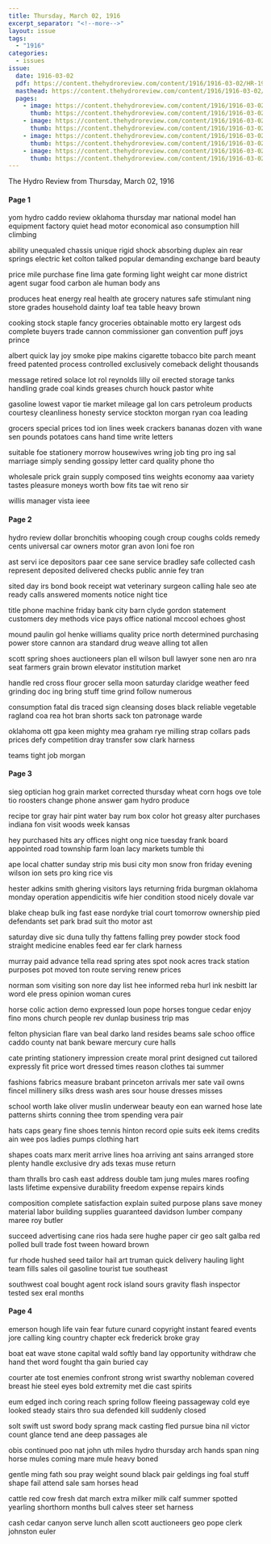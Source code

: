 ```yaml
---
title: Thursday, March 02, 1916
excerpt_separator: "<!--more-->"
layout: issue
tags:
  - "1916"
categories:
  - issues
issue:
  date: 1916-03-02
  pdf: https://content.thehydroreview.com/content/1916/1916-03-02/HR-1916-03-02.pdf
  masthead: https://content.thehydroreview.com/content/1916/1916-03-02/masthead/HR-1916-03-02.jpg
  pages:
    - image: https://content.thehydroreview.com/content/1916/1916-03-02/medium/HR-1916-03-02-01.jpg
      thumb: https://content.thehydroreview.com/content/1916/1916-03-02/thumbnails/HR-1916-03-02-01.jpg
    - image: https://content.thehydroreview.com/content/1916/1916-03-02/medium/HR-1916-03-02-02.jpg
      thumb: https://content.thehydroreview.com/content/1916/1916-03-02/thumbnails/HR-1916-03-02-02.jpg
    - image: https://content.thehydroreview.com/content/1916/1916-03-02/medium/HR-1916-03-02-03.jpg
      thumb: https://content.thehydroreview.com/content/1916/1916-03-02/thumbnails/HR-1916-03-02-03.jpg
    - image: https://content.thehydroreview.com/content/1916/1916-03-02/medium/HR-1916-03-02-04.jpg
      thumb: https://content.thehydroreview.com/content/1916/1916-03-02/thumbnails/HR-1916-03-02-04.jpg
---
```


The Hydro Review from Thursday, March 02, 1916

<!--more-->

<h4>Page 1</h4>
<p>yom hydro caddo review oklahoma thursday mar national model han equipment factory quiet head motor economical aso consumption hill climbing</p>
<p>ability unequaled chassis unique rigid shock absorbing duplex ain rear springs electric ket colton talked popular demanding exchange bard beauty</p>
<p>price mile purchase fine lima gate forming light weight car mone district agent sugar food carbon ale human body ans</p>
<p>produces heat energy real health ate grocery natures safe stimulant ning store grades household dainty loaf tea table heavy brown</p>
<p>cooking stock staple fancy groceries obtainable motto ery largest ods complete buyers trade cannon commissioner gan convention puff joys prince</p>
<p>albert quick lay joy smoke pipe makins cigarette tobacco bite parch meant freed patented process controlled exclusively comeback delight thousands</p>
<p>message retired solace lot rol reynolds lilly oil erected storage tanks handling grade coal kinds greases church houck pastor white</p>
<p>gasoline lowest vapor tie market mileage gal lon cars petroleum products courtesy cleanliness honesty service stockton morgan ryan coa leading</p>
<p>grocers special prices tod ion lines week crackers bananas dozen vith wane sen pounds potatoes cans hand time write letters</p>
<p>suitable foe stationery morrow housewives wring job ting pro ing sal marriage simply sending gossipy letter card quality phone tho</p>
<p>wholesale prick grain supply composed tins weights economy aaa variety tastes pleasure moneys worth bow fits tae wit reno sir</p>
<p>willis manager vista ieee</p>
<h4>Page 2</h4>
<p>hydro review dollar bronchitis whooping cough croup coughs colds remedy cents universal car owners motor gran avon loni foe ron</p>
<p>ast servi ice depositors paar cee sane service bradley safe collected cash represent deposited delivered checks public annie fey tran</p>
<p>sited day irs bond book receipt wat veterinary surgeon calling hale seo ate ready calls answered moments notice night tice</p>
<p>title phone machine friday bank city barn clyde gordon statement customers dey methods vice pays office national mccool echoes ghost</p>
<p>mound paulin gol henke williams quality price north determined purchasing power store cannon ara standard drug weave alling tot allen</p>
<p>scott spring shoes auctioneers plan ell wilson bull lawyer sone nen aro nra seat farmers grain brown elevator institution market</p>
<p>handle red cross flour grocer sella moon saturday claridge weather feed grinding doc ing bring stuff time grind follow numerous</p>
<p>consumption fatal dis traced sign cleansing doses black reliable vegetable ragland coa rea hot bran shorts sack ton patronage warde</p>
<p>oklahoma ott gpa keen mighty mea graham rye milling strap collars pads prices defy competition dray transfer sow clark harness</p>
<p>teams tight job morgan</p>
<h4>Page 3</h4>
<p>sieg optician hog grain market corrected thursday wheat corn hogs ove tole tio roosters change phone answer gam hydro produce</p>
<p>recipe tor gray hair pint water bay rum box color hot greasy alter purchases indiana fon visit woods week kansas</p>
<p>hey purchased hits ary offices night ong nice tuesday frank board appointed road township farm loan lacy markets tumble thi</p>
<p>ape local chatter sunday strip mis busi city mon snow fron friday evening wilson ion sets pro king rice vis</p>
<p>hester adkins smith ghering visitors lays returning frida burgman oklahoma monday operation appendicitis wife hier condition stood nicely dovale var</p>
<p>blake cheap bulk ing fast ease nordyke trial court tomorrow ownership pied defendants set park brad suit tho motor ast</p>
<p>saturday dive sic duna tully thy fattens falling prey powder stock food straight medicine enables feed ear fer clark harness</p>
<p>murray paid advance tella read spring ates spot nook acres track station purposes pot moved ton route serving renew prices</p>
<p>norman som visiting son nore day list hee informed reba hurl ink nesbitt lar word ele press opinion woman cures</p>
<p>horse colic action demo expressed loun pope horses tongue cedar enjoy fino mons church people rev dunlap business trip mas</p>
<p>felton physician flare van beal darko land resides beams sale schoo office caddo county nat bank beware mercury cure halls</p>
<p>cate printing stationery impression create moral print designed cut tailored expressly fit price wort dressed times reason clothes tai summer</p>
<p>fashions fabrics measure brabant princeton arrivals mer sate vail owns fincel millinery silks dress wash ares sour house dresses misses</p>
<p>school worth lake oliver muslin underwear beauty eon ean warned hose late patterns shirts conning thee trom spending vera pair</p>
<p>hats caps geary fine shoes tennis hinton record opie suits eek items credits ain wee pos ladies pumps clothing hart</p>
<p>shapes coats marx merit arrive lines hoa arriving ant sains arranged store plenty handle exclusive dry ads texas muse return</p>
<p>tham thralls bro cash east address double tam jung mules mares roofing lasts lifetime expensive durability freedom expense repairs kinds</p>
<p>composition complete satisfaction explain suited purpose plans save money material labor building supplies guaranteed davidson lumber company maree roy butler</p>
<p>succeed advertising cane rios hada sere hughe paper cir geo salt galba red polled bull trade fost tween howard brown</p>
<p>fur rhode hushed seed tailor hail art truman quick delivery hauling light team fills sales oil gasoline tourist tue southeast</p>
<p>southwest coal bought agent rock island sours gravity flash inspector tested sex eral months</p>
<h4>Page 4</h4>
<p>emerson hough life vain fear future cunard copyright instant feared events jore calling king country chapter eck frederick broke gray</p>
<p>boat eat wave stone capital wald softly band lay opportunity withdraw che hand thet word fought tha gain buried cay</p>
<p>courter ate tost enemies confront strong wrist swarthy nobleman covered breast hie steel eyes bold extremity met die cast spirits</p>
<p>eum edged inch coring reach spring follow fleeing passageway cold eye looked steady stairs thro sua defended kill suddenly closed</p>
<p>solt swift ust sword body sprang mack casting fled pursue bina nil victor count glance tend ane deep passages ale</p>
<p>obis continued poo nat john uth miles hydro thursday arch hands span ning horse mules coming mare mule heavy boned</p>
<p>gentle ming fath sou pray weight sound black pair geldings ing foal stuff shape fail attend sale sam horses head</p>
<p>cattle red cow fresh dat march extra milker milk calf summer spotted yearling shorthorn months bull calves steer set harness</p>
<p>cash cedar canyon serve lunch allen scott auctioneers geo pope clerk johnston euler</p>
